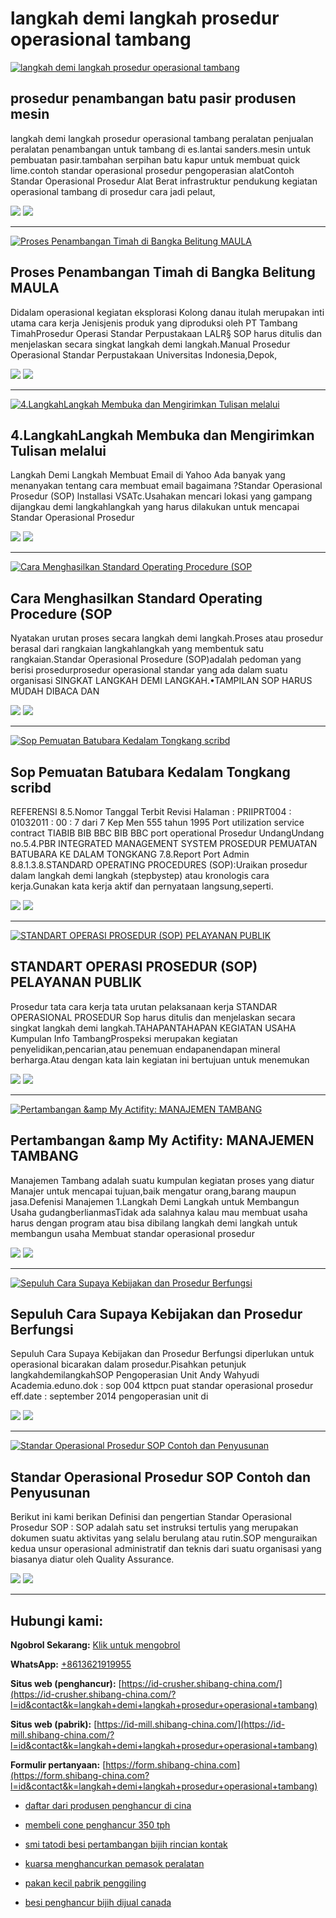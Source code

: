 # langkah demi langkah prosedur operasional tambang

<a href="https://swt.shibang-china.com/?l=id&img&k=langkah+demi+langkah+prosedur+operasional+tambang" target="_blank">![langkah demi langkah prosedur operasional tambang](http://static.shibang-china.com/all-800x300/597.jpg)</a>

## prosedur penambangan batu pasir produsen mesin
langkah demi langkah prosedur operasional tambang peralatan penjualan peralatan penambangan untuk tambang di es.lantai sanders.mesin untuk pembuatan pasir.tambahan serpihan batu kapur untuk membuat quick lime.contoh standar operasional prosedur pengoperasian alatContoh Standar Operasional Prosedur Alat Berat infrastruktur pendukung kegiatan operasional tambang di prosedur cara jadi pelaut,


<a href="https://whatsapp.shibangsoft.com/WhatsApp.php" target="_blank" title="WhatsApp">![](http://static.shibang-china.com/icon/whatsapp.png)</a> <a href="https://swt.shibang-china.com/?l=id&icon&k=langkah+demi+langkah+prosedur+operasional+tambang" target="_blank">![](http://static.shibang-china.com/icon/chat-id.png)</a>

---

<a href="https://swt.shibang-china.com/?l=id&img&k=langkah+demi+langkah+prosedur+operasional+tambang" target="_blank">![Proses Penambangan Timah di Bangka Belitung MAULA](http://static.shibang-china.com/all-800x300/666.jpg)</a>

## Proses Penambangan Timah di Bangka Belitung MAULA
Didalam operasional kegiatan eksplorasi Kolong danau itulah merupakan inti utama cara kerja Jenisjenis produk yang diproduksi oleh PT Tambang TimahProsedur Operasi Standar Perpustakaan LALR§ SOP harus ditulis dan menjelaskan secara singkat langkah demi langkah.Manual Prosedur Operasional Standar Perpustakaan Universitas Indonesia,Depok,


<a href="https://whatsapp.shibangsoft.com/WhatsApp.php" target="_blank" title="WhatsApp">![](http://static.shibang-china.com/icon/whatsapp.png)</a> <a href="https://swt.shibang-china.com/?l=id&icon&k=langkah+demi+langkah+prosedur+operasional+tambang" target="_blank">![](http://static.shibang-china.com/icon/chat-id.png)</a>

---

<a href="https://swt.shibang-china.com/?l=id&img&k=langkah+demi+langkah+prosedur+operasional+tambang" target="_blank">![4.LangkahLangkah Membuka dan Mengirimkan Tulisan melalui](http://static.shibang-china.com/all-800x300/411.jpg)</a>

## 4.LangkahLangkah Membuka dan Mengirimkan Tulisan melalui
Langkah Demi Langkah Membuat Email di Yahoo Ada banyak yang menanyakan tentang cara membuat email bagaimana ?Standar Operasional Prosedur (SOP) lnstallasi VSATc.Usahakan mencari lokasi yang gampang dijangkau demi langkahlangkah yang harus dilakukan untuk mencapai Standar Operasional Prosedur


<a href="https://whatsapp.shibangsoft.com/WhatsApp.php" target="_blank" title="WhatsApp">![](http://static.shibang-china.com/icon/whatsapp.png)</a> <a href="https://swt.shibang-china.com/?l=id&icon&k=langkah+demi+langkah+prosedur+operasional+tambang" target="_blank">![](http://static.shibang-china.com/icon/chat-id.png)</a>

---

<a href="https://swt.shibang-china.com/?l=id&img&k=langkah+demi+langkah+prosedur+operasional+tambang" target="_blank">![Cara Menghasilkan Standard Operating Procedure (SOP](http://static.shibang-china.com/all-800x300/684.jpg)</a>

## Cara Menghasilkan Standard Operating Procedure (SOP
Nyatakan urutan proses secara langkah demi langkah.Proses atau prosedur berasal dari rangkaian langkahlangkah yang membentuk satu rangkaian.Standar Operasional Prosedure (SOP)adalah pedoman yang berisi prosedurprosedur operasional standar yang ada dalam suatu organisasi SINGKAT LANGKAH DEMI LANGKAH.•TAMPILAN SOP HARUS MUDAH DIBACA DAN


<a href="https://whatsapp.shibangsoft.com/WhatsApp.php" target="_blank" title="WhatsApp">![](http://static.shibang-china.com/icon/whatsapp.png)</a> <a href="https://swt.shibang-china.com/?l=id&icon&k=langkah+demi+langkah+prosedur+operasional+tambang" target="_blank">![](http://static.shibang-china.com/icon/chat-id.png)</a>

---

<a href="https://swt.shibang-china.com/?l=id&img&k=langkah+demi+langkah+prosedur+operasional+tambang" target="_blank">![Sop Pemuatan Batubara Kedalam Tongkang scribd](http://static.shibang-china.com/all-800x300/1465.jpg)</a>

## Sop Pemuatan Batubara Kedalam Tongkang scribd
REFERENSI 8.5.Nomor Tanggal Terbit Revisi Halaman : PRIIPRT004 : 01032011 : 00 : 7 dari 7 Kep Men 555 tahun 1995 Port utilization service contract TIABIB BIB BBC BIB BBC port operational Prosedur UndangUndang no.5.4.PBR INTEGRATED MANAGEMENT SYSTEM PROSEDUR PEMUATAN BATUBARA KE DALAM TONGKANG 7.8.Report Port Admin 8.8.1.3.8.STANDARD OPERATING PROCEDURES (SOP):Uraikan prosedur dalam langkah demi langkah (stepbystep) atau kronologis cara kerja.Gunakan kata kerja aktif dan pernyataan langsung,seperti.


<a href="https://whatsapp.shibangsoft.com/WhatsApp.php" target="_blank" title="WhatsApp">![](http://static.shibang-china.com/icon/whatsapp.png)</a> <a href="https://swt.shibang-china.com/?l=id&icon&k=langkah+demi+langkah+prosedur+operasional+tambang" target="_blank">![](http://static.shibang-china.com/icon/chat-id.png)</a>

---

<a href="https://swt.shibang-china.com/?l=id&img&k=langkah+demi+langkah+prosedur+operasional+tambang" target="_blank">![STANDART OPERASI PROSEDUR (SOP) PELAYANAN PUBLIK](http://static.shibang-china.com/all-800x300/1513.jpg)</a>

## STANDART OPERASI PROSEDUR (SOP) PELAYANAN PUBLIK
Prosedur tata cara kerja tata urutan pelaksanaan kerja STANDAR OPERASIONAL PROSEDUR Sop harus ditulis dan menjelaskan secara singkat langkah demi langkah.TAHAPANTAHAPAN KEGIATAN USAHA Kumpulan Info TambangProspeksi merupakan kegiatan penyelidikan,pencarian,atau penemuan endapanendapan mineral berharga.Atau dengan kata lain kegiatan ini bertujuan untuk menemukan


<a href="https://whatsapp.shibangsoft.com/WhatsApp.php" target="_blank" title="WhatsApp">![](http://static.shibang-china.com/icon/whatsapp.png)</a> <a href="https://swt.shibang-china.com/?l=id&icon&k=langkah+demi+langkah+prosedur+operasional+tambang" target="_blank">![](http://static.shibang-china.com/icon/chat-id.png)</a>

---

<a href="https://swt.shibang-china.com/?l=id&img&k=langkah+demi+langkah+prosedur+operasional+tambang" target="_blank">![Pertambangan &amp My Actifity: MANAJEMEN TAMBANG](http://static.shibang-china.com/all-800x300/873.jpg)</a>

## Pertambangan &amp My Actifity: MANAJEMEN TAMBANG
Manajemen Tambang adalah suatu kumpulan kegiatan proses yang diatur Manajer untuk mencapai tujuan,baik mengatur orang,barang maupun jasa.Defenisi Manajemen 1.Langkah Demi Langkah untuk Membangun Usaha gudangberlianmasTidak ada salahnya kalau mau membuat usaha harus dengan program atau bisa dibilang langkah demi langkah untuk membangun usaha Membuat standar operasional prosedur


<a href="https://whatsapp.shibangsoft.com/WhatsApp.php" target="_blank" title="WhatsApp">![](http://static.shibang-china.com/icon/whatsapp.png)</a> <a href="https://swt.shibang-china.com/?l=id&icon&k=langkah+demi+langkah+prosedur+operasional+tambang" target="_blank">![](http://static.shibang-china.com/icon/chat-id.png)</a>

---

<a href="https://swt.shibang-china.com/?l=id&img&k=langkah+demi+langkah+prosedur+operasional+tambang" target="_blank">![Sepuluh Cara Supaya Kebijakan dan Prosedur Berfungsi](http://static.shibang-china.com/all-800x300/616.jpg)</a>

## Sepuluh Cara Supaya Kebijakan dan Prosedur Berfungsi
Sepuluh Cara Supaya Kebijakan dan Prosedur Berfungsi diperlukan untuk operasional bicarakan dalam prosedur.Pisahkan petunjuk langkahdemilangkahSOP Pengoperasian Unit Andy Wahyudi Academia.eduno.dok : sop 004 kttpcn puat standar operasional prosedur eff.date : september 2014 pengoperasian unit di


<a href="https://whatsapp.shibangsoft.com/WhatsApp.php" target="_blank" title="WhatsApp">![](http://static.shibang-china.com/icon/whatsapp.png)</a> <a href="https://swt.shibang-china.com/?l=id&icon&k=langkah+demi+langkah+prosedur+operasional+tambang" target="_blank">![](http://static.shibang-china.com/icon/chat-id.png)</a>

---

<a href="https://swt.shibang-china.com/?l=id&img&k=langkah+demi+langkah+prosedur+operasional+tambang" target="_blank">![Standar Operasional Prosedur SOP Contoh dan Penyusunan](http://static.shibang-china.com/all-800x300/618.jpg)</a>

## Standar Operasional Prosedur SOP Contoh dan Penyusunan
Berikut ini kami berikan Definisi dan pengertian Standar Operasional Prosedur SOP : SOP adalah satu set instruksi tertulis yang merupakan dokumen suatu aktivitas yang selalu berulang atau rutin.SOP menguraikan kedua unsur operasional administratif dan teknis dari suatu organisasi yang biasanya diatur oleh Quality Assurance.

<a href="https://whatsapp.shibangsoft.com/WhatsApp.php" target="_blank" title="WhatsApp">![](http://static.shibang-china.com/icon/whatsapp.png)</a> <a href="https://swt.shibang-china.com/?l=id&icon&k=langkah+demi+langkah+prosedur+operasional+tambang" target="_blank">![](http://static.shibang-china.com/icon/chat-id.png)</a>

---
## Hubungi kami:

**Ngobrol Sekarang:** [Klik untuk mengobrol](https://swt.shibang-china.com?l=id&contact&k=langkah+demi+langkah+prosedur+operasional+tambang)

**WhatsApp:**  [+8613621919955](https://whatsapp.shibangsoft.com/WhatsApp.php)

**Situs web (penghancur):** [https://id-crusher.shibang-china.com/](https://id-crusher.shibang-china.com/?l=id&contact&k=langkah+demi+langkah+prosedur+operasional+tambang)

**Situs web (pabrik):** [https://id-mill.shibang-china.com/](https://id-mill.shibang-china.com/?l=id&contact&k=langkah+demi+langkah+prosedur+operasional+tambang)

**Formulir pertanyaan:** [https://form.shibang-china.com](https://form.shibang-china.com?l=id&contact&k=langkah+demi+langkah+prosedur+operasional+tambang)

* [daftar dari produsen penghancur di cina](../40/daftar%20dari%20produsen%20penghancur%20di%20cina.md)

* [membeli cone penghancur 350 tph](../34/membeli%20cone%20penghancur%20350%20tph.md)

* [smi tatodi besi pertambangan bijih rincian kontak](../32/smi%20tatodi%20besi%20pertambangan%20bijih%20rincian%20kontak.md)

* [kuarsa menghancurkan pemasok peralatan](../36/kuarsa%20menghancurkan%20pemasok%20peralatan.md)

* [pakan kecil pabrik penggiling](../34/pakan%20kecil%20pabrik%20penggiling.md)

* [besi penghancur bijih dijual canada](../33/besi%20penghancur%20bijih%20dijual%20canada.md)